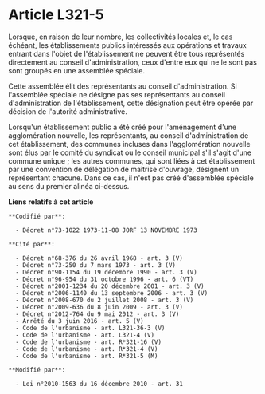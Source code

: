 # Article L321-5

Lorsque, en raison de leur nombre, les collectivités locales et, le cas échéant, les établissements publics intéressés aux
opérations et travaux entrant dans l'objet de l'établissement ne peuvent être tous représentés directement au conseil
d'administration, ceux d'entre eux qui ne le sont pas sont groupés en une assemblée spéciale.

Cette assemblée élit des représentants au conseil d'administration. Si l'assemblée spéciale ne désigne pas ses représentants
au conseil d'administration de l'établissement, cette désignation peut être opérée par décision de l'autorité administrative.

Lorsqu'un établissement public a été créé pour l'aménagement d'une agglomération nouvelle, les représentants, au conseil
d'administration de cet établissement, des communes incluses dans l'agglomération nouvelle sont élus par le comité du
syndicat ou le conseil municipal s'il s'agit d'une commune unique ; les autres communes, qui sont liées à cet établissement
par une convention de délégation de maîtrise d'ouvrage, désignent un représentant chacune. Dans ce cas, il n'est pas créé
d'assemblée spéciale au sens du premier alinéa ci-dessus.

**Liens relatifs à cet article**

	**Codifié par**:

	  - Décret n°73-1022 1973-11-08 JORF 13 NOVEMBRE 1973

	**Cité par**:

	  - Décret n°68-376 du 26 avril 1968 - art. 3 (V)
	  - Décret n°73-250 du 7 mars 1973 - art. 3 (V)
	  - Décret n°90-1154 du 19 décembre 1990 - art. 3 (V)
	  - Décret n°96-954 du 31 octobre 1996 - art. 6 (VT)
	  - Décret n°2001-1234 du 20 décembre 2001 - art. 3 (V)
	  - Décret n°2006-1140 du 13 septembre 2006 - art. 3 (V)
	  - Décret n°2008-670 du 2 juillet 2008 - art. 3 (V)
	  - Décret n°2009-636 du 8 juin 2009 - art. 3 (V)
	  - Décret n°2012-764 du 9 mai 2012 - art. 3 (V)
	  - Arrêté du 3 juin 2016 - art. 5 (V)
	  - Code de l'urbanisme - art. L321-36-3 (V)
	  - Code de l'urbanisme - art. L321-4 (V)
	  - Code de l'urbanisme - art. R*321-16 (V)
	  - Code de l'urbanisme - art. R*321-4 (V)
	  - Code de l'urbanisme - art. R*321-5 (M)

	**Modifié par**:

	  - Loi n°2010-1563 du 16 décembre 2010 - art. 31

